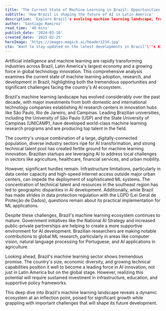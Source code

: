 ```yaml
---
title: 'The Current State of Machine Learning in Brazil: Opportunities and Challenges' 
subtitle: 'How Brazil is shaping the future of AI in Latin America' 
description: 'Explore Brazil's evolving machine learning landscape, from world-class research centers to innovative startups, and understand the opportunities and challenges shaping the country's AI future. This comprehensive analysis examines how Brazil is positioning itself as a leader in Latin American AI innovation while addressing crucial infrastructure and talent development needs.' 
author: 'Santiago Ramirez' 
read_time: '40 mins' 
publish_date: '2024-03-10' 
created_date: '2025-02-25' 
heroImage: 'https://images.magick.ai/header1234.jpg' 
cta: 'Want to stay updated on the latest developments in Brazil'\''s AI ecosystem? Follow us on LinkedIn for regular insights into machine learning innovation across Latin America and beyond!' 
---
```


Artificial intelligence and machine learning are rapidly transforming industries across Brazil, Latin America's largest economy and a growing force in global technology innovation. This comprehensive analysis examines the current state of machine learning adoption, research, and development in Brazil, highlighting both the tremendous opportunities and significant challenges facing the country's AI ecosystem.

Brazil's machine learning landscape has evolved considerably over the past decade, with major investments from both domestic and international technology companies establishing AI research centers in innovation hubs like São Paulo, Rio de Janeiro, and Campinas. Leading Brazilian universities, including the University of São Paulo (USP) and the State University of Campinas (UNICAMP), have developed world-class machine learning research programs and are producing top talent in the field.

The country's unique combination of a large, digitally-connected population, diverse industry sectors ripe for AI transformation, and strong technical talent pool has created fertile ground for machine learning innovation. Brazilian startups are leveraging AI to address local challenges in sectors like agriculture, healthcare, financial services, and urban mobility.

However, significant hurdles remain. Infrastructure limitations, particularly in data center capacity and high-speed internet access outside major urban centers, can impede the deployment of sophisticated ML systems. The concentration of technical talent and resources in the southeast region has led to geographic disparities in AI development. Additionally, while Brazil has made strides in data protection regulation with the LGPD (Lei Geral de Proteção de Dados), questions remain about its practical implementation for ML applications.

Despite these challenges, Brazil's machine learning ecosystem continues to mature. Government initiatives like the National AI Strategy and increased public-private partnerships are helping to create a more supportive environment for AI development. Brazilian researchers are making notable contributions to global ML research, particularly in areas like computer vision, natural language processing for Portuguese, and AI applications in agriculture.

Looking ahead, Brazil's machine learning sector shows tremendous promise. The country's size, economic diversity, and growing technical capabilities position it well to become a leading force in AI innovation, not just in Latin America but on the global stage. However, realizing this potential will require sustained investment in infrastructure, education, and supportive policy frameworks.

This deep dive into Brazil's machine learning landscape reveals a dynamic ecosystem at an inflection point, poised for significant growth while grappling with important challenges that will shape its future development.